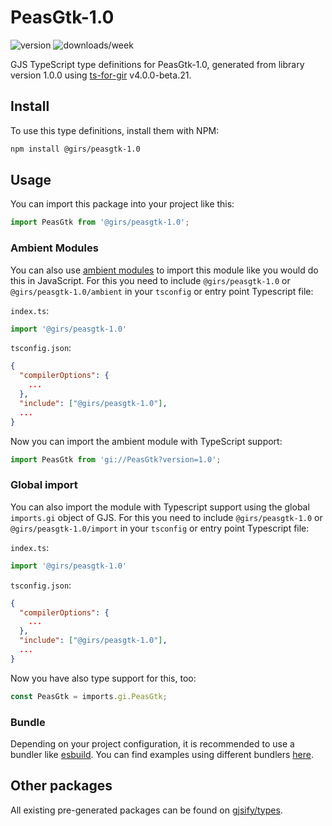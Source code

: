 
# PeasGtk-1.0

![version](https://img.shields.io/npm/v/@girs/peasgtk-1.0)
![downloads/week](https://img.shields.io/npm/dw/@girs/peasgtk-1.0)


GJS TypeScript type definitions for PeasGtk-1.0, generated from library version 1.0.0 using [ts-for-gir](https://github.com/gjsify/ts-for-gir) v4.0.0-beta.21.


## Install

To use this type definitions, install them with NPM:
```bash
npm install @girs/peasgtk-1.0
```

## Usage

You can import this package into your project like this:
```ts
import PeasGtk from '@girs/peasgtk-1.0';
```

### Ambient Modules

You can also use [ambient modules](https://github.com/gjsify/ts-for-gir/tree/main/packages/cli#ambient-modules) to import this module like you would do this in JavaScript.
For this you need to include `@girs/peasgtk-1.0` or `@girs/peasgtk-1.0/ambient` in your `tsconfig` or entry point Typescript file:

`index.ts`:
```ts
import '@girs/peasgtk-1.0'
```

`tsconfig.json`:
```json
{
  "compilerOptions": {
    ...
  },
  "include": ["@girs/peasgtk-1.0"],
  ...
}
```

Now you can import the ambient module with TypeScript support: 

```ts
import PeasGtk from 'gi://PeasGtk?version=1.0';
```

### Global import

You can also import the module with Typescript support using the global `imports.gi` object of GJS.
For this you need to include `@girs/peasgtk-1.0` or `@girs/peasgtk-1.0/import` in your `tsconfig` or entry point Typescript file:

`index.ts`:
```ts
import '@girs/peasgtk-1.0'
```

`tsconfig.json`:
```json
{
  "compilerOptions": {
    ...
  },
  "include": ["@girs/peasgtk-1.0"],
  ...
}
```

Now you have also type support for this, too:

```ts
const PeasGtk = imports.gi.PeasGtk;
```

### Bundle

Depending on your project configuration, it is recommended to use a bundler like [esbuild](https://esbuild.github.io/). You can find examples using different bundlers [here](https://github.com/gjsify/ts-for-gir/tree/main/examples).

## Other packages

All existing pre-generated packages can be found on [gjsify/types](https://github.com/gjsify/types).

